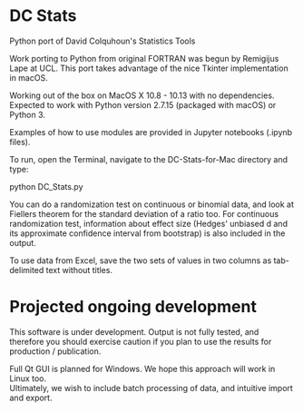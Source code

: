 # DC Stats
Python port of David Colquhoun's Statistics Tools

Work porting to Python from original FORTRAN was begun by Remigijus Lape at UCL. This port takes advantage of the nice Tkinter implementation in macOS. 

Working out of the box on MacOS X 10.8 - 10.13 with no dependencies. Expected to work with Python version 2.7.15 (packaged with macOS) or Python 3.

Examples of how to use modules are provided in Jupyter notebooks (.ipynb files). 

To run, open the Terminal, navigate to the DC-Stats-for-Mac directory and type:

  python DC_Stats.py

You can do a randomization test on continuous or binomial data, and look at Fiellers theorem for the standard deviation of a ratio too. For continuous randomization test, information about effect size (Hedges' unbiased d and its approximate confidence interval from bootstrap) is also included in the output. 

To use data from Excel, save the two sets of values in two columns as tab-delimited text without titles.

# Projected ongoing development
This software is under development. Output is not fully tested, and therefore you should exercise caution if you plan to use the results for production / publication. 

Full Qt GUI is planned for Windows. We hope this approach will work in Linux too.  
Ultimately, we wish to include batch processing of data, and intuitive import and export.


